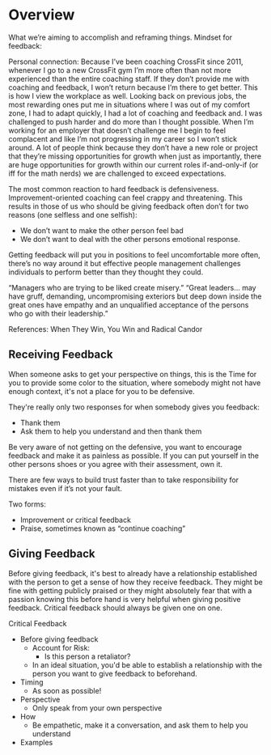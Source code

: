 # Overview
What we’re aiming to accomplish and reframing things. Mindset for feedback:

Personal connection: Because I’ve been coaching CrossFit since 2011, whenever I go to a new CrossFit gym I’m more often than not more experienced than the entire coaching staff. If they don’t provide me with coaching and feedback, I won’t return because I’m there to get better. This is how I view the workplace as well. Looking back on previous jobs, the most rewarding ones put me in situations where I was out of my comfort zone, I had to adapt quickly, I had a lot of coaching and feedback and. I was challenged to push harder and do more than I thought possible. When I’m working for an employer that doesn’t challenge me I begin to feel complacent and like I’m not progressing in my career so I won’t stick around. A lot of people think because they don’t have a new role or project that they’re missing opportunities for growth when just as importantly, there are huge opportunities for growth within our current roles if-and-only-if (or iff for the math nerds) we are challenged to exceed expectations.

The most common reaction to hard feedback is defensiveness. Improvement-oriented coaching can feel crappy and threatening. This results in those of us who should be giving feedback often don’t for two reasons (one selfless and one selfish):

- We don’t want to make the other person feel bad
- We don’t want to deal with the other persons emotional response.

Getting feedback will put you in positions to feel uncomfortable more often, there’s no way around it but effective people management challenges individuals to perform better than they thought they could.

“Managers who are trying to be liked create misery.” “Great leaders… may have gruff, demanding, uncompromising exteriors but deep down inside the great ones have empathy and an unqualified acceptance of the persons who go with their leadership.”

References: When They Win, You Win and Radical Candor

## Receiving Feedback
When someone asks to get your perspective on things, this is the Time for you to provide some color to the situation, where somebody might not have enough context, it's not a place for you to be defensive.

They're really only two responses for when somebody gives you feedback:

- Thank them
- Ask them to help you understand and then thank them

Be very aware of not getting on the defensive, you want to encourage feedback and make it as painless as possible. If you can put yourself in the other persons shoes or you agree with their assessment, own it.

There are few ways to build trust faster than to take responsibility for mistakes even if it’s not your fault.

Two forms:
- Improvement or critical feedback
- Praise, sometimes known as “continue coaching”

## Giving Feedback
Before giving feedback, it's best to already have a relationship established with the person to get a sense of how they receive feedback. They might be fine with getting publicly praised or they might absolutely fear that with a passion knowing this before hand is very helpful when giving positive feedback. Critical feedback should always be given one on one.

Critical Feedback

- Before giving feedback
    - Account for Risk:
        - Is this person a retaliator?
    - In an ideal situation, you'd be able to establish a relationship with the person you want to give feedback to beforehand.
- Timing
    - As soon as possible!
- Perspective
    - Only speak from your own perspective
- How
    - Be empathetic, make it a conversation, and ask them to help you understand
- Examples
<TODO>
